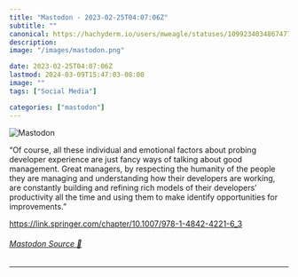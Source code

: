 ```yaml
---
title: "Mastodon - 2023-02-25T04:07:06Z"
subtitle: ""
canonical: https://hachyderm.io/users/mweagle/statuses/109923403486747757
description:
image: "/images/mastodon.png"

date: 2023-02-25T04:07:06Z
lastmod: 2024-03-09T15:47:03-08:00
image: ""
tags: ["Social Media"]

categories: ["mastodon"]
---
```

![Mastodon](/images/mastodon.png)

<p>“Of course, all these individual and emotional factors about probing developer experience are just fancy ways of talking about good management. Great managers, by respecting the humanity of the people they are managing and understanding how their developers are working, are constantly building and refining rich models of their developers’ productivity all the time and using them to make identify opportunities for improvements.”</p><p><a href="https://link.springer.com/chapter/10.1007/978-1-4842-4221-6_3" target="_blank" rel="nofollow noopener noreferrer" translate="no"><span class="invisible">https://</span><span class="ellipsis">link.springer.com/chapter/10.1</span><span class="invisible">007/978-1-4842-4221-6_3</span></a></p>


###### [Mastodon Source 🐘](https://hachyderm.io/@mweagle/109923403486747757)

___
